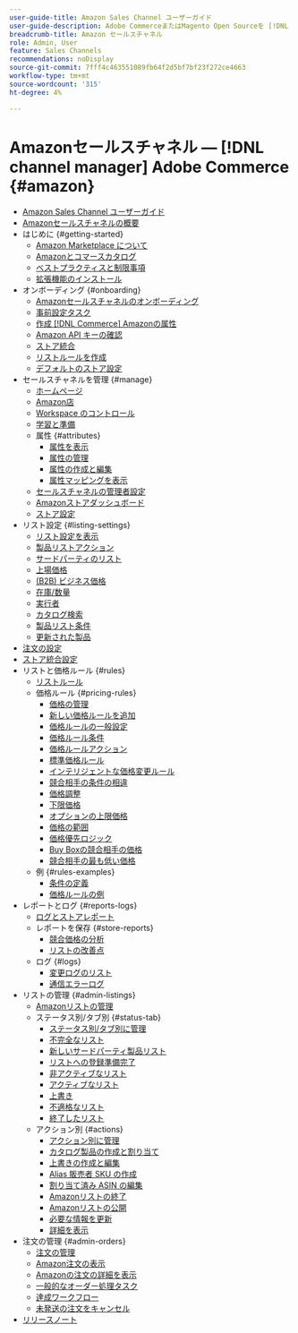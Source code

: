 ```yaml
---
user-guide-title: Amazon Sales Channel ユーザーガイド
user-guide-description: Adobe CommerceまたはMagento Open Sourceを [!DNL Amazon Seller Central] アカウント。
breadcrumb-title: Amazon セールスチャネル
role: Admin, User
feature: Sales Channels
recommendations: noDisplay
source-git-commit: 7fff4c463551089fb64f2d5bf7bf23f272ce4663
workflow-type: tm+mt
source-wordcount: '315'
ht-degree: 4%

---
```



# Amazonセールスチャネル — [!DNL channel manager] Adobe Commerce {#amazon}

- [Amazon Sales Channel ユーザーガイド](guide-overview.md)
- [Amazonセールスチャネルの概要](overview.md)
- はじめに {#getting-started}
   - [Amazon Marketplace について](about-amazon-marketplace.md)
   - [Amazonとコマースカタログ](about-listings-and-catalog.md)
   - [ベストプラクティスと制限事項](amazon-best-practices.md)
   - [拡張機能のインストール](install.md)
- オンボーディング {#onboarding}
   - [Amazonセールスチャネルのオンボーディング](amazon-onboarding-home.md)
   - [事前設定タスク](amazon-pre-setup-tasks.md)
   - [作成 [!DNL Commerce] Amazonの属性](ob-creating-magento-attributes.md)
   - [Amazon API キーの確認](amazon-verify-api-key.md)
   - [ストア統合](store-integration.md)
   - [リストルールを作成](ob-create-listing-rule.md)
   - [デフォルトのストア設定](default-store-settings.md)
- セールスチャネルを管理 {#manage}
   - [ホームページ](amazon-sales-channel-home.md)
   - [Amazon店](managing-stores.md)
   - [Workspace のコントロール](workspace-controls.md)
   - [学習と準備](learning-preparation.md)
   - 属性 {#attributes}
      - [属性を表示](attributes-view.md)
      - [属性の管理](managing-attributes.md)
      - [属性の作成と編集](creating-attributes.md)
      - [属性マッピングを表示](amazon-matching-attributes-values.md)
   - [セールスチャネルの管理者設定](sales-channel-settings.md)
   - [Amazonストアダッシュボード](amazon-store-dashboard.md)
   - [ストア設定](ob-store-review.md)
- リスト設定 {#listing-settings}
   - [リスト設定を表示](listing-settings.md)
   - [製品リストアクション](product-listing-actions.md)
   - [サードパーティのリスト](third-party-listing-settings.md)
   - [上場価格](listing-price.md)
   - [(B2B) ビジネス価格](business-pricing.md)
   - [在庫/数量](stock-quantity.md)
   - [実行者](fulfilled-by.md)
   - [カタログ検索](catalog-search.md)
   - [製品リスト条件](product-listing-condition.md)
   - [更新された製品](renewed-products.md)
- [注文の設定](order-settings.md)
- [ストア統合設定](store-integration-settings.md)
- リストと価格ルール {#rules}
   - [リストルール](listing-rules.md)
   - 価格ルール {#pricing-rules}
      - [価格の管理](pricing-products.md)
      - [新しい価格ルールを追加](add-pricing-rule.md)
      - [価格ルールの一般設定](pricing-rule-general-settings.md)
      - [価格ルール条件](pricing-rule-conditions.md)
      - [価格ルールアクション](pricing-rule-actions.md)
      - [標準価格ルール](standard-price-rules.md)
      - [インテリジェントな価格変更ルール](intelligent-repricing-rules.md)
      - [競合相手の条件の相違](competitor-conditional-variances.md)
      - [価格調整](price-adjustment.md)
      - [下限価格](floor-price.md)
      - [オプションの上限価格](optional-ceiling-price.md)
      - [価格の範囲](price-scope.md)
      - [価格優先ロジック](price-priority-logic.md)
      - [Buy Boxの競合相手の価格](buy-box-competitor-pricing.md)
      - [競合相手の最も低い価格](lowest-competitor-pricing.md)
   - 例 {#rules-examples}
      - [条件の定義](ob-define-condition-example.md)
      - [価格ルールの例](price-rule-examples.md)
- レポートとログ {#reports-logs}
   - [ログとストアレポート](amazon-logs-reports.md)
   - レポートを保存 {#store-reports}
      - [競合価格の分析](competitive-price-analysis.md)
      - [リストの改善点](listing-improvements.md)
   - ログ {#logs}
      - [変更ログのリスト](listing-changes-log.md)
      - [通信エラーログ](communication-errors-log.md)
- リストの管理 {#admin-listings}
   - [Amazonリストの管理](managing-product-listings.md)
   - ステータス別/タブ別 {#status-tab}
      - [ステータス別/タブ別に管理](managing-listings-by-tab.md)
      - [不完全なリスト](incomplete-listings.md)
      - [新しいサードパーティ製品リスト](new-third-party-listings.md)
      - [リストへの登録準備完了](ready-to-list.md)
      - [非アクティブなリスト](inactive-listings.md)
      - [アクティブなリスト](active-listings.md)
      - [上書き](overrides.md)
      - [不適格なリスト](ineligible-listings.md)
      - [終了したリスト](ended-listings.md)
   - アクション別 {#actions}
      - [アクション別に管理](managing-listings-by-action.md)
      - [カタログ製品の作成と割り当て](creating-assigning-catalog-products.md)
      - [上書きの作成と編集](creating-editing-overrides.md)
      - [Alias 販売者 SKU の作成](create-alias-seller-sku.md)
      - [割り当て済み ASIN の編集](edit-assigned-asin.md)
      - [Amazonリストの終了](end-listings-manually.md)
      - [Amazonリストの公開](publish-listings-manually.md)
      - [必要な情報を更新](amazon-manually-update-incomplete-listing.md)
      - [詳細を表示](product-listing-details.md)
- 注文の管理 {#admin-orders}
   - [注文の管理](managing-orders.md)
   - [Amazon注文の表示](amazon-orders-all.md)
   - [Amazonの注文の詳細を表示](amazon-order-details.md)
   - [一般的なオーダー処理タスク](common-order-processing.md)
   - [達成ワークフロー](fulfillment-workflows.md)
   - [未発送の注文をキャンセル](cancel-unshipped-order.md)
- [リリースノート](release-notes.md)
